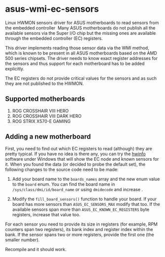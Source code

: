 # asus-wmi-ec-sensors

Linux HWMON sensors driver for ASUS motherboards to read sensors from the embedded controller
​
Many ASUS motherboards do not publish all the available sensors via the Super I/O chip but the 
missing ones are available through the embedded controller (EC) registers.

This driver implements reading those sensor data via the WMI method, which is known to be present
in all ASUS motherboards based on the AMD 500 series chipsets. The driver needs to know exact 
register addresses for the sensors and thus support for each motherboard has to be added explicitly.

The EC registers do not provide critical values for the sensors and as such they are not published to 
the HWMON.

## Supported motherboards

1. ROG CROSSHAIR VIII HERO
2. ROG CROSSHAIR VIII DARK HERO
3. ROG STRIX X570-E GAMING

## Adding a new motherboard

First, you need to find out which EC registers to read (although) they are pretty typical. If you have 
no idea is there any, you can try the [hwinfo](https://www.hwinfo.com/) software under Windows that will
show the EC node and known sensors for it. When you found the data (or decided to probe the default set),
the following changes to the source code need to be made:

1. Add your board name to the `boards_names` array and the new enum value to the `board` enum. You can find
the board name in `/sys/class/dmi/id/board_name` or using `dmidecode` and increase .

2. Modify the `fill_board_sensors()` function to handle your board. If your board has more sensors than 
`ASUS_EC_SENSORS_MAX` modify that too. If the available sensors span more than `ASUS_EC_KNOWN_EC_REGISTERS`
byte registers, increase that value too.

For each sensor you need to provide its size in registers (for example, RPM counters span two registers), 
its bank index and register index within the bank. If the sensor spans two or more registers, provide the 
first one (the smaller number).

Recompile and it should work.

